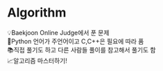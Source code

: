 # Algorithm
💡Baekjoon Online Judge에서 푼 문제 \
🔑Python 언어가 주언어이고 C,C++은 필요에 따라 품 \
📚직접 풀기도 하고 다른 사람들 풀이를 참고해서 풀기도 함\
📈알고리즘 마스터하기!
